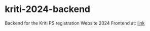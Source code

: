 # kriti-2024-backend

Backend for the Kriti PS registration Website 2024
Frontend at: [link]([url](https://github.com/botketan/Kriti2024))
